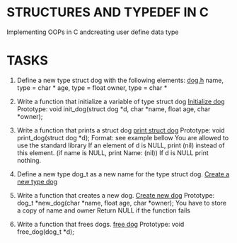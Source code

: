 # STRUCTURES AND TYPEDEF IN C
Implementing OOPs in C andcreating user define data type

# TASKS
1. Define a new type struct dog with the following elements:
<a href="https://github.com/sangaryousmane/alx-low_level_programming/blob/master/0x0E-structures_typedef/1-init_dog.c">dog.h</a>
name, type = char *
age, type = float
owner, type = char *

2. Write a function that initialize a variable of type struct dog
<a href="">Initialize dog</a>
Prototype: void init_dog(struct dog *d, char *name, float age, char *owner);

3. Write a function that prints a struct dog
<a href="https://github.com/sangaryousmane/alx-low_level_programming/blob/master/0x0E-structures_typedef/2-print_dog.c">print struct dog</a>
Prototype: void print_dog(struct dog *d);
Format: see example bellow
You are allowed to use the standard library
If an element of d is NULL, print (nil) instead of this element. (if name is NULL, print Name: (nil))
If d is NULL print nothing.

4. Define a new type dog_t as a new name for the type struct dog.
<a href="https://github.com/sangaryousmane/alx-low_level_programming/blob/master/0x0E-structures_typedef/dog.h">Create a new type dog</a>

5. Write a function that creates a new dog.
<a href="https://github.com/sangaryousmane/alx-low_level_programming/blob/master/0x0E-structures_typedef/4-new_dog.cc">Create new dog</a>
Prototype: dog_t *new_dog(char *name, float age, char *owner);
You have to store a copy of name and owner
Return NULL if the function fails

6. Write a function that frees dogs.
<a href="https://github.com/sangaryousmane/alx-low_level_programming/blob/master/0x0E-structures_typedef/5-free_dog.c">free dog</a>
Prototype: void free_dog(dog_t *d);
